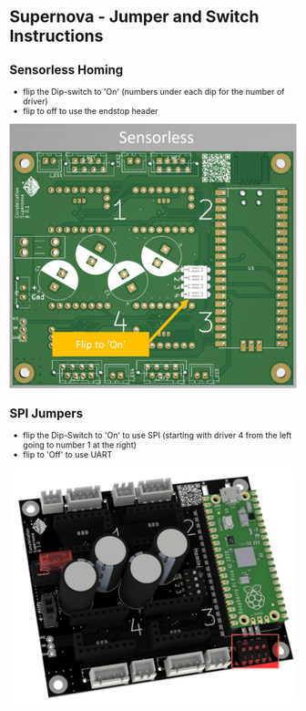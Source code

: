 # Supernova - Jumper and Switch Instructions

## Sensorless Homing
 - flip the Dip-switch to 'On' (numbers under each dip for the number of driver)
 - flip to off to use the endstop header

![Image of Sensorless Cluster](sensorless.png?raw=true)
 
## SPI Jumpers
 - flip the Dip-Switch to 'On' to use SPI (starting with driver 4 from the left going to number 1 at the right)
 - flip to 'Off' to use UART
 
![Image of SPI Jumpers](spi.png?raw=true)


